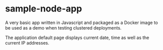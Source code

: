 # sample-node-app
A very basic app written in Javascript and packaged as a Docker image to be used as a demo when testing clustered deployments.

The application default page displays current date, time as well as the current IP addresses.
